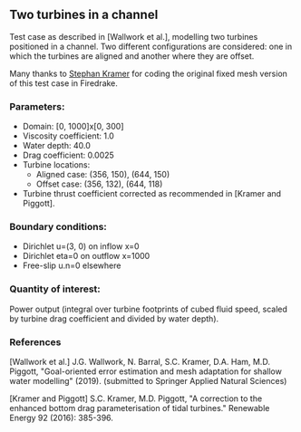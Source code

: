 ## Two turbines in a channel

Test case as described in [Wallwork et al.], modelling two turbines positioned in a channel. Two
different configurations are considered: one in which the turbines are aligned and another where
they are offset.

Many thanks to [Stephan Kramer][1] for coding the original fixed mesh version of this test case in
Firedrake.


### Parameters:
  * Domain: [0, 1000]x[0, 300]
  * Viscosity coefficient: 1.0
  * Water depth: 40.0
  * Drag coefficient: 0.0025
  * Turbine locations:
    * Aligned case: (356, 150), (644, 150)
    * Offset case: (356, 132), (644, 118)
  * Turbine thrust coefficient corrected as recommended in [Kramer and Piggott].

### Boundary conditions:
  * Dirichlet u=(3, 0) on inflow x=0
  * Dirichlet eta=0 on outflow x=1000
  * Free-slip u.n=0 elsewhere

### Quantity of interest:
Power output (integral over turbine footprints of cubed fluid speed, scaled by turbine
drag coefficient and divided by water depth).


### References

[Wallwork et al.] J.G. Wallwork, N. Barral, S.C. Kramer, D.A. Ham, M.D. Piggott, "Goal-oriented error
estimation and mesh adaptation for shallow water modelling" (2019). (submitted to Springer Applied
Natural Sciences)

[Kramer and Piggott] S.C. Kramer, M.D. Piggott, "A correction to the enhanced bottom drag
parameterisation of tidal turbines." Renewable Energy 92 (2016): 385-396.

[1]: https://www.imperial.ac.uk/people/s.kramer "Stephan Kramer"
